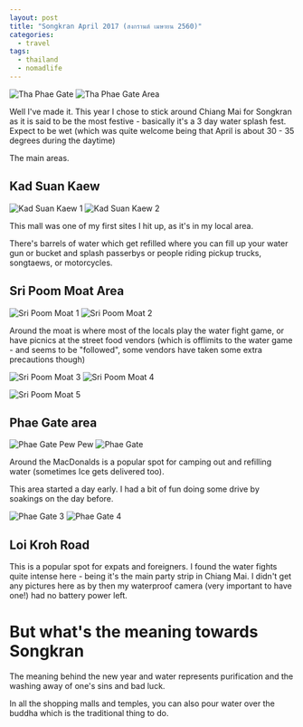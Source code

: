 ```yaml
---
layout: post
title: "Songkran April 2017 (สงกรานต์ เมษายน 2560)"
categories:
  - travel
tags:
  - thailand
  - nomadlife
---
```


![Tha Phae Gate](https://images.itinerantfoodie.com/uploads/songkran-2560/IMG_5440.png)
![Tha Phae Gate Area](https://images.itinerantfoodie.com/uploads/songkran-2560/YDXJ0634.jpg)

Well I've made it. This year I chose to stick around Chiang Mai for Songkran as it is said to be the most festive - basically it's a 3 day water splash fest. Expect to be wet (which was quite welcome being that April is about 30 - 35 degrees during the daytime)

The main areas.

## Kad Suan Kaew

![Kad Suan Kaew 1](https://images.itinerantfoodie.com/uploads/songkran-2560/YDXJ0544.jpg)
![Kad Suan Kaew 2](https://images.itinerantfoodie.com/uploads/songkran-2560/YDXJ0634.jpg)

This mall was one of my first sites I hit up, as it's in my local area.

There's barrels of water which get refilled where you can fill up your water gun or bucket and splash passerbys or people riding pickup trucks, songtaews, or motorcycles.

## Sri Poom Moat Area

![Sri Poom Moat 1](https://images.itinerantfoodie.com/uploads/songkran-2560/YDXJ0560.jpg)
![Sri Poom Moat 2](https://images.itinerantfoodie.com/uploads/songkran-2560/YDXJ0562.jpg)

Around the moat is where most of the locals play the water fight game, or have picnics at the street food vendors (which is offlimits to the water game - and seems to be "followed", some vendors have taken some extra precautions though)

![Sri Poom Moat 3](https://images.itinerantfoodie.com/uploads/songkran-2560/YDXJ0568.jpg)
![Sri Poom Moat 4](https://images.itinerantfoodie.com/uploads/songkran-2560/YDXJ0569.jpg)

![Sri Poom Moat 5](https://images.itinerantfoodie.com/uploads/songkran-2560/YDXJ0569.jpg)

## Phae Gate area

![Phae Gate Pew Pew](https://images.itinerantfoodie.com/uploads/songkran-2560/pewpew.jpg)
![Phae Gate](https://images.itinerantfoodie.com/uploads/songkran-2560/YDXJ0574.jpg)

Around the MacDonalds is a popular spot for camping out and refilling water (sometimes Ice gets delivered too).

This area started a day early. I had a bit of fun doing some drive by soakings on the day before.

![Phae Gate 3](https://images.itinerantfoodie.com/uploads/songkran-2560/YDXJ0604.jpg)
![Phae Gate 4](https://images.itinerantfoodie.com/uploads/songkran-2560/YDXJ0606.jpg)

## Loi Kroh Road

This is a popular spot for expats and foreigners. I found the water fights quite intense here - being it's the main party strip in Chiang Mai. I didn't get any pictures here as by then my waterproof camera (very important to have one!) had no battery power left.

# But what's the meaning towards Songkran

The meaning behind the new year and water represents purification and the washing away of one's sins and bad luck.

In all the shopping malls and temples, you can also pour water over the buddha which is the traditional thing to do.
